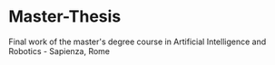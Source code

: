 # Master-Thesis
Final work of the master's degree course in Artificial Intelligence and Robotics - Sapienza, Rome
